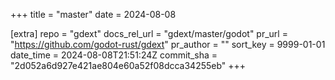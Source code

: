 +++
title = "master"
date = 2024-08-08

[extra]
repo = "gdext"
docs_rel_url = "gdext/master/godot"
pr_url = "https://github.com/godot-rust/gdext"
pr_author = ""
sort_key = 9999-01-01
date_time = 2024-08-08T21:51:24Z
commit_sha = "2d052a6d927e421ae804e60a52f08dcca34255eb"
+++


